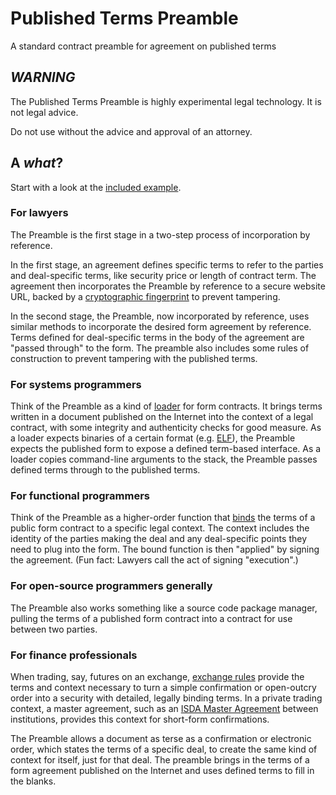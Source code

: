 Published Terms Preamble
========================

A standard contract preamble for agreement on published terms

*WARNING*
---------

The Published Terms Preamble is highly experimental legal technology. It is not legal advice.

Do not use without the advice and approval of an attorney.

A _what_?
---------

Start with a look at the [included example](./example.md).

### For lawyers

The Preamble is the first stage in a two-step process of incorporation by reference.

In the first stage, an agreement defines specific terms to refer to the parties and deal-specific terms, like security price or length of contract term. The agreement then incorporates the Preamble by reference to a secure website URL, backed by a [cryptographic fingerprint][wiki-hash] to prevent tampering.

In the second stage, the Preamble, now incorporated by reference, uses similar methods to incorporate the desired form agreement by reference. Terms defined for deal-specific terms in the body of the agreement are "passed through" to the form. The preamble also includes some rules of construction to prevent tampering with the published terms.

### For systems programmers

Think of the Preamble as a kind of [loader][wiki-loader] for form contracts. It brings terms written in a document published on the Internet into the context of a legal contract, with some integrity and authenticity checks for good measure. As a loader expects binaries of a certain format (e.g. [ELF][wiki-elf]), the Preamble expects the published form to expose a defined term-based interface. As a loader copies command-line arguments to the stack, the Preamble passes defined terms through to the published terms.

### For functional programmers

Think of the Preamble as a higher-order function that [binds][mdn-bind] the terms of a public form contract to a specific legal context. The context includes the identity of the parties making the deal and any deal-specific points they need to plug into the form. The bound function is then "applied" by signing the agreement. (Fun fact: Lawyers call the act of signing "execution".)

### For open-source programmers generally

The Preamble also works something like a source code package manager, pulling the terms of a published form contract into a contract for use between two parties.

### For finance professionals

When trading, say, futures on an exchange, [exchange rules][cme-rules] provide the terms and context necessary to turn a simple confirmation or open-outcry order into a security with detailed, legally binding terms. In a private trading context, a master agreement, such as an [ISDA Master Agreement][isda-master] between institutions, provides this context for short-form confirmations.

The Preamble allows a document as terse as a confirmation or electronic order, which states the terms of a specific deal, to create the same kind of context for itself, just for that deal. The preamble brings in the terms of a form agreement published on the Internet and uses defined terms to fill in the blanks.

[wiki-loader]: https://en.wikipedia.org/wiki/Loader_(computing)

[wiki-elf]: https://en.wikipedia.org/wiki/Executable_and_Linkable_Format

[mdn-bind]: https://developer.mozilla.org/en-US/docs/Web/JavaScript/Reference/Global_Objects/Function/bind

[wiki-hash]: https://en.wikipedia.org/wiki/Cryptographic_hash_function

[cme-rules]: http://www.cmegroup.com/rulebook/CME/

[isda-master]: https://en.wikipedia.org/wiki/ISDA_Master_Agreement
